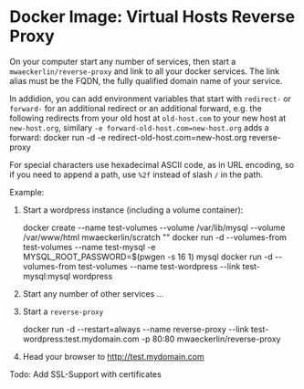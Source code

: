 # Docker Image: Virtual Hosts Reverse Proxy

On your computer start any number of services, then start a `mwaeckerlin/reverse-proxy` and link to all your docker services. The link alias must be the FQDN, the fully qualified domain name of your service.

In addidion, you can add environment variables that start with `redirect-` or `forward-` for an additional redirect or an additional forward, e.g. the following redirects from your old host at `old-host.com` to your new host at `new-host.org`, similary `-e forward-old-host.com=new-host.org` adds a forward: 
        docker run -d -e redirect-old-host.com=new-host.org reverse-proxy

For special characters use hexadecimal ASCII code, as in URL encoding, so if you need to append a path, use `%2f` instead of slash `/` in the path.

Example:

  1. Start a wordpress instance (including a volume container): 

        docker create --name test-volumes --volume /var/lib/mysql --volume /var/www/html mwaeckerlin/scratch ""
        docker run -d --volumes-from test-volumes --name test-mysql -e MYSQL_ROOT_PASSWORD=$(pwgen -s 16 1) mysql
        docker run -d --volumes-from test-volumes --name test-wordpress --link test-mysql:mysql wordpress
  2. Start any number of other services ...
  3. Start a `reverse-proxy`

        docker run -d --restart=always --name reverse-proxy --link test-wordpress:test.mydomain.com -p 80:80 mwaeckerlin/reverse-proxy
  4. Head your browser to http://test.mydomain.com

Todo: Add SSL-Support with certificates
